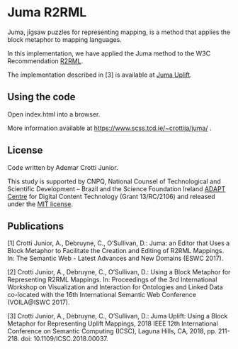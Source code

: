 # Juma R2RML

Juma, jigsaw puzzles for representing mapping, is a method that applies the block metaphor to mapping languages.

In this implementation, we have applied the Juma method to the W3C Recommendation [R2RML](https://www.w3.org/TR/r2rml/). 

The implementation described in [3] is available at [Juma Uplift](https://github.com/ademarcrotti/juma-uplift).

## Using the code

Open index.html into a browser. 

More information available at https://www.scss.tcd.ie/~crottija/juma/ .

## License
Code written by Ademar Crotti Junior.

This study is supported by CNPQ, National Counsel of Technological and Scientific Development – Brazil and the Science Foundation Ireland [ADAPT Centre](https://www.adaptcentre.ie/) for Digital Content Technology (Grant 13/RC/2106) and released under the [MIT license](http://opensource.org/licenses/MIT).

## Publications

[1] Crotti Junior, A., Debruyne, C., O’Sullivan, D.: Juma: an Editor that Uses a Block Metaphor to Facilitate the Creation and Editing of R2RML Mappings. In: The Semantic Web - Latest Advances and New Domains (ESWC 2017).

[2] Crotti Junior, A., Debruyne, C., O’Sullivan, D.: Using a Block Metaphor for Representing R2RML Mappings. In: Proceedings of the 3rd International Workshop on Visualization and Interaction for Ontologies and Linked Data co-located with the 16th International Semantic Web Conference (VOILA@ISWC 2017).

[3] Crotti Junior, A., Debruyne, C., O’Sullivan, D.: Juma Uplift: Using a Block Metaphor for Representing Uplift Mappings, 2018 IEEE 12th International Conference on Semantic Computing (ICSC), Laguna Hills, CA, 2018, pp. 211-218. doi: 10.1109/ICSC.2018.00037.

